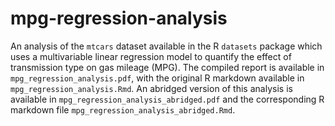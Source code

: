 # mpg-regression-analysis
An analysis of the `mtcars` dataset available in the R `datasets` package which uses a multivariable linear regression model to quantify the effect of transmission type on gas mileage (MPG). The compiled report is available in `mpg_regression_analysis.pdf`, with the original R markdown available in `mpg_regression_analysis.Rmd`. An abridged version of this analysis is available in `mpg_regression_analysis_abridged.pdf` and the corresponding R markdown file `mpg_regression_analysis_abridged.Rmd`.
